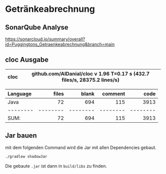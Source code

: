 # Getränkeabrechnung

## SonarQube Analyse
https://sonarcloud.io/summary/overall?id=Puggingtons_Getraenkeabrechnung&branch=main

## cloc Ausgabe

<!-- CLOC-REPORT-START -->
cloc|github.com/AlDanial/cloc v 1.96  T=0.17 s (432.7 files/s, 28375.2 lines/s)
--- | ---

Language|files|blank|comment|code
:-------|-------:|-------:|-------:|-------:
Java|72|694|115|3913
--------|--------|--------|--------|--------
SUM:|72|694|115|3913
<!-- CLOC-REPORT-END -->

## Jar bauen
mit dem folgenden Command wird die Jar mit allen Dependencies gebaut.
```bash
./gradlew shadowJar
```

Die gebaute `.jar` ist dann in `build/libs` zu finden.